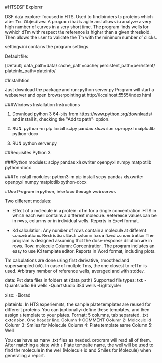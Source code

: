 
#HTSDSF Explorer

DSF data explorer focused in HTS.
Used to find binders to proteins which alter Tm.
Objectives: A program that is agile and allows to analyze a very high number of curves in a very short time.
The program finds wells for wwhich dTm with respect the reference is higher than a given threshold.
Then allows the user to validate the Tm with the minimum number of clicks.

settings.ini contains the program settings.

Default file:

[Default]
data_path=data/
cache_path=cache/
persistent_path=persistent/
plateinfo_path=plateinfo/

#Installation

Just download the package and run:
python server.py
Program will start a webserver and open browserpointing at http://localhost:5555/index.html

###Windows Installation Instructions
1. Download python 3 64-bits from https://www.python.org/downloads/ and install it, checking the "Add to path"· option.

2. RUN:
python -m pip install scipy pandas xlsxwriter openpyxl matplotlib python-docx 

3. RUN
python server.py


##Requisites 
Python 3

###Python modules:
scipy pandas xlsxwriter openpyxl numpy matplotlib python-docx

###To install modules:
python3-m pip install scipy pandas xlsxwriter openpyxl numpy matplotlib python-docx

#Use
Program in python, interface through web server.

Two different modules:

* Effect of a molecule in a protein: dTm for a single concentration. HTS in which each well contains a different molecule. 
Reference values  can be in rows, columns or in individual wells.
Reports in Excel format.

* Kd calculation: Any number of rows contain a molecule at different concetrations.
Restriction: Each column has a fixed concentration 
The program is designed assuming that the dose-response dillution are in rows.
Row: molecule
Column: Concentration.
The program includes an easy to use Kd template editor.
Reports in Word format, including plots.

Tm calculations are done using first derivative, smoothed and supersampled (x5).
In case of multple Tms, the one closest to refTm is used.
Arbitrary number of reference wells, averaged and with stddev.

data:
Put data files in folders at {data_path}
Supported file types:
txt: 
-Quantstudio 96 wells
-Quantstudio 384 wells
-Lightcycler

xlsx:
-Biorad


plateinfo:
In HTS experiemnts, the sample plate templates are reused for different proteins.
You can (optionally) define these templates, and then assign a template to your plates. 
Format: 5 columns, tab separated. .txt extension. One header line.
Column 1: COMMENT
Column 2: Molecule id
Column 3: Smiles for Molecule
Column 4: Plate template name
Column 5: Well

You can have as many .txt files as needed, program will read all of them.
After matching a plate with a Plate tempalte name, the well will be used to find the molecule in the well (Molecule id and Smiles for Molecule) when generating a report.




